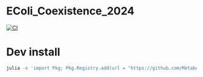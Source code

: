 # EColi_Coexistence_2024

[![CI](https://github.com/josePereiro/EColi_Coexistence_2024.jl/actions/workflows/CI.yml/badge.svg)](https://github.com/josePereiro/EColi_Coexistence_2024.jl/actions/workflows/CI.yml)
<!-- TODO: Make CODECOV work -->
<!-- [![Coverage](https://codecov.io/gh/josePereiro/EColi_Coexistence_2024.jl/branch/main/graph/badge.svg)](https://codecov.io/gh/josePereiro/EColi_Coexistence_2024.jl) -->

# Dev install

```bash
julia -e 'import Pkg; Pkg.Registry.add(url = "https://github.com/MetabolicXploration/MetX_Registry_jl"); Pkg.Registry.add(url = "https://github.com/FF-UH/CSC_Registry.jl"); Pkg.Registry.add(url = "https://github.com/josePereiro/Pereiro_Registry.jl"); Pkg.develop(url="https://github.com/josePereiro/EColi_Coexistence_2024.jl");Pkg.develop("EColi_Coexistence_2024"); Pkg.instantiate()'
```